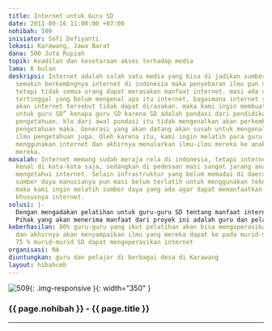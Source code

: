 ```yaml
---
title: Internet untuk Guru SD
date: 2011-09-16 11:08:00 +07:00
nohibah: 509
inisiator: Sofi Defiyanti
lokasi: Karawang, Jawa Barat
dana: 500 Juta Rupiah
topik: Keadilan dan kesetaraan akses terhadap media
lama: 6 bulan
deskripsi: Internet adalah salah satu media yang bisa di jadikan sumber ilmu. Dengan
  semakin berkembngnya internet di indonesia maka penyebaran ilmu pun semakin merata.
  tetapi tidak semua orang dapat merasakan manfaat internet. masi ada dibeberapa desa
  tertinggal yang belum mengenal apa itu internet, bagaimana internet sehingga manfaat
  akan internet tersebut tidak dapat dirasakan. maka kami ingin membuat program “internet
  untuk guru SD” kenapa guru SD karena SD adalah pondasi dari pendidikan dan ilmu
  pengetahuan. klo dari awal pondasi itu tidak mengenalkan akan perkembangan ilmu
  pengetahuan maka. Generasi yang akan datang akan susah untuk mengenal perkembangan
  ilmu pengetahuan juga. Oleh karena itu, kami ingin melatih para guru SD agar bisa
  menggunakan internet dan akhirnya menularkan ilmu-ilmu mereka ke anak-anak didik
  mereka.
masalah: Internet memang sudah meraja rela di indonesia, tetapi internet hanya di
  kenal di kota-kota saja, sedangkan di pedesaan masi sangat jarang anak-anak yang
  mengetahui internet. Selain infrastruktur yang belum memadai di daerah-daerah terpencil,
  sumber daya manusianya pun masi belum terlatih untuk menggunakan teknologi tersebut.
  maka kami ingin melatih sumber daya yang ada agar dapat memanfaatkan teknologi informasi
  khususnya internet.
solusi: |-
  Dengan mengadakan pelatihan untuk guru-guru SD tentang manfaat internet, kegunaan internet, cara mengoperasikan internet.
  Pihak yang akan menerima manfaat dari proyek ini adalah guru dan pelajar di berbagai desa di Karawang.
keberhasilan: 80% guru-guru yang ikut pelatihan akan bisa mengoperasikan internet.
  dan akhirnya akan menyampaikan ilmu yang mereka dapat ke pada murid-murid SD, serta
  75 % murid-murid SD dapat mengoperasikan internet
organisasi: NA
diuntungkan: guru dan pelajar di berbagai desa di Karawang
layout: hibahcmb
---
```


![509](/static/img/hibahcmb/509.png){: .img-responsive }{: width="350" }

### {{ page.nohibah }} - {{ page.title }}

---
